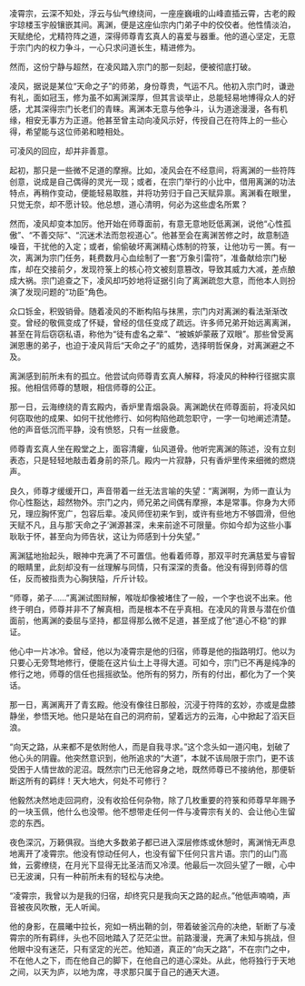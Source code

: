 凌霄宗，云深不知处，浮云与仙气缭绕间，一座座巍峨的山峰直插云霄，古老的殿宇琼楼玉宇般镶嵌其间。离渊，便是这座仙宗内门弟子中的佼佼者。他性情淡泊，天赋绝伦，尤精符阵之道，深得师尊青玄真人的喜爱与器重。他的道心坚定，无意于宗门内的权力争斗，一心只求问道长生，精进修为。

然而，这份宁静与超然，在凌风踏入宗门的那一刻起，便被彻底打破。

凌风，据说是某位“天命之子”的师弟，身份尊贵，气运不凡。他初入宗门时，谦逊有礼，面如冠玉，修为虽不如离渊深厚，但其言谈举止，总能轻易地博得众人的好感，尤其深得宗门长老们的青睐。离渊本无意与他争斗，认为道途漫漫，各有机缘，相安无事方为正道。他甚至曾主动向凌风示好，传授自己在符阵上的一些心得，希望能与这位师弟和睦相处。

可凌风的回应，却并非善意。

起初，那只是一些微不足道的摩擦。比如，凌风会在不经意间，将离渊的一些符阵创意，说成是自己偶得的灵光一现；或者，在宗门举行的小比中，借用离渊的功法特点，再稍作变动，便能轻易取胜，并将功劳归于自己天赋异禀。离渊看在眼里，只觉无奈，却不愿计较。他总想，道心清明，何必为这些虚名所累？

然而，凌风却变本加厉。他开始在师尊面前，有意无意地贬低离渊，说他“心性孤傲”、“不善交际”、“沉迷术法而忽视道心”。他甚至会在离渊苦修之时，故意制造噪音，干扰他的入定；或者，偷偷破坏离渊精心炼制的符箓，让他功亏一篑。有一次，离渊为宗门任务，耗费数月心血绘制了一套“万象引雷符”，准备献给宗门秘库，却在交接前夕，发现符箓上的核心符文被刻意篡改，导致其威力大减，差点酿成大祸。宗门追查之下，凌风却巧妙地将证据引向了离渊疏忽大意，而他本人则扮演了发现问题的“功臣”角色。

众口铄金，积毁销骨。随着凌风的不断构陷与抹黑，宗门内对离渊的看法渐渐改变。曾经的敬佩变成了怀疑，曾经的信任变成了疏远。许多师兄弟开始远离离渊，甚至在背后窃窃私语，称他为“徒有虚名之辈”、“被嫉妒蒙蔽了双眼”。那些曾受离渊恩惠的弟子，也迫于凌风背后“天命之子”的威势，选择明哲保身，对离渊避之不及。

离渊感到前所未有的孤立。他尝试向师尊青玄真人解释，将凌风的种种行径据实禀报。他相信师尊的慧眼，相信师尊的公正。

那一日，云海缭绕的青玄殿内，香炉里青烟袅袅。离渊跪伏在师尊面前，将凌风如何窃取他的成果、如何干扰他修行、如何构陷他疏忽职守，一字一句地阐述清楚。他的声音低沉而平静，没有愤怒，只有一丝疲惫。

师尊青玄真人坐在殿堂之上，面容清癯，仙风道骨。他听完离渊的陈述，没有立刻表态，只是轻轻地敲击着身前的茶几。殿内一片寂静，只有香炉里传来细微的燃烧声。

良久，师尊才缓缓开口，声音带着一丝无法言喻的失望：“离渊啊，为师一直认为你心性豁达，超然物外。宗门之内，师兄弟之间偶有摩擦，本是常事。你身为大师兄，理应胸怀宽广，包容后辈。凌风师侄初来乍到，或许有些地方不够圆滑，但他天赋不凡，且与那‘天命之子’渊源甚深，未来前途不可限量。你如今却为这些小事耿耿于怀，甚至向为师告状，这让为师感到十分失望。”

离渊猛地抬起头，眼神中充满了不可置信。他看着师尊，那双平时充满慈爱与睿智的眼睛里，此刻却没有一丝理解与同情，只有深深的责备。他没有得到师尊的信任，反而被指责为心胸狭隘，斤斤计较。

“师尊，弟子……”离渊试图辩解，喉咙却像被堵住了一般，一个字也说不出来。他终于明白，师尊并非不了解真相，而是根本不在乎真相。在凌风的背景与潜在价值面前，他离渊的委屈与坚持，都显得那么微不足道，甚至成了他“道心不稳”的罪证。

他心中一片冰冷。曾经，他以为凌霄宗是他的归宿，师尊是他的指路明灯。他以为只要心无旁骛地修行，便能在这片仙土上寻得大道。可如今，宗门已不再是纯净的修行之地，师尊的信任也摇摇欲坠。他所有的努力，所有的付出，都化为了一个笑话。

那一日，离渊离开了青玄殿。他没有像往日那般，沉浸于符阵的玄妙，亦或是盘膝静坐，参悟天地。他只是站在自己的洞府前，望着远方的云海，心中掀起了滔天巨浪。

“向天之路，从来都不是依附他人，而是自我寻求。”这个念头如一道闪电，划破了他心头的阴霾。他突然意识到，他所追求的“大道”，本就不该局限于宗门，更不该受困于人情世故的泥沼。既然宗门已无他容身之地，既然师尊已不接纳他，那便斩断这所有的羁绊！天大地大，何处不可修行？

他毅然决然地走回洞府，没有收拾任何杂物，除了几枚重要的符箓和师尊早年赐予的一块玉佩，他什么也没带。他不想带走任何一件与凌霄宗有关的、会让他心生留恋的东西。

夜色深沉，万籁俱寂。当绝大多数弟子都已进入深层修炼或休憩时，离渊悄无声息地离开了凌霄宗。他没有惊动任何人，也没有留下任何只言片语。宗门的山门高耸，云雾缭绕，在月光下显得无比圣洁而又冷漠。他最后一次回头望了一眼，心中已无波澜，只有一种前所未有的轻松与决绝。

“凌霄宗，我曾以为是我的归宿，却终究只是我向天之路的起点。”他低声喃喃，声音被夜风吹散，无人听闻。

他的身影，在晨曦中拉长，宛如一柄出鞘的剑，带着破釜沉舟的决绝，斩断了与凌霄宗的所有羁绊，头也不回地踏入了茫茫尘世。前路漫漫，充满了未知与挑战，但他眼中没有迷茫，只有坚定的光芒。他知道，真正的“向天之路”，不在宗门之中，不在他人之下，而在他自己的脚下，在他自己的道心深处。从此，他将独行于天地之间，以天为庐，以地为席，寻求那只属于自己的通天大道。